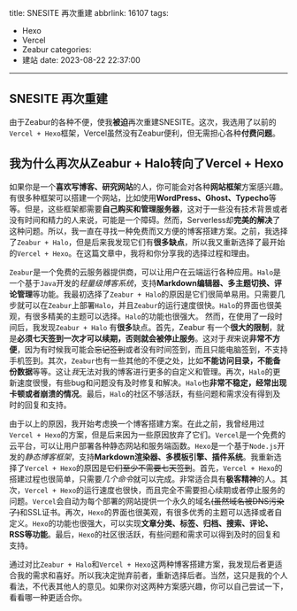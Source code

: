 title: SNESITE 再次重建
abbrlink: 16107
tags:
  - Hexo
  - Vercel
  - Zeabur
categories:
  - 建站
date: 2023-08-22 22:37:00
---
## SNESITE 再次重建
由于Zeabur的各种不便，使我**被迫**再次重建SNESITE。这次，我选用了以前的`Vercel + Hexo`框架，Vercel虽然没有Zeabur便利，但无需担心各种**付费问题**。

## 我为什么再次从Zeabur + Halo转向了Vercel + Hexo

如果你是一个**喜欢写博客、研究网站**的人，你可能会对各种**网站框架**方案感兴趣。有很多种框架可以搭建一个网站，比如使用**WordPress、Ghost、Typecho**等等。但是，这些框架都需要**自己购买和管理服务器**，这对于一些没有技术背景或者没有时间和精力的人来说，可能是一个障碍。然而，Serverless却**完美的解决**了这种问题。所以，我一直在寻找一种免费而又方便的博客搭建方案。之前，我选择了`Zeabur + Halo`，但是后来我发现它们有**很多缺点**，所以我又重新选择了最开始的`Vercel + Hexo`。在这篇文章中，我将和你分享我的选择过程和理由。

`Zeabur`是一个免费的云服务器提供商，可以让用户在云端运行各种应用。`Halo`是一个基于`Java`开发的*轻量级博客系统*，支持**Markdown编辑器、多主题切换、评论管理**等功能。我最初选择了`Zeabur + Halo`的原因是它们很简单易用。只需要几步就可以在`Zeabur`上部署`Halo`，并且`Zeabur`的运行速度很快。`Halo`的界面也很美观，有很多精美的主题可以选择。`Halo`的功能也很强大。
然而，在使用了一段时间后，我发现`Zeabur + Halo` 有**很多**缺点。首先，Zeabur 有一个**很大的限制**，就是**必须七天签到一次才可以续期，否则就会被停止服务**。这对于*我*来说**非常不方便**，因为有时候我可能会~~忘记签到~~或者没有时间签到，而且只能电脑签到，不支持手机签到。其次，`Zeabur`也有一些其他的不便之处，比如**不能访问目录，不能备份数据**等等。这让*我*无法对我的博客进行更多的自定义和管理。再次，`Halo`的更新速度很慢，有些bug和问题没有及时修复和解决。`Halo`也**非常不稳定，经常出现卡顿或者崩溃的情况**。最后，`Halo`的社区不够活跃，有些问题和需求没有得到及时的回复和支持。

由于以上的原因，我开始考虑换一个博客搭建方案。在此之前，我曾经用过`Vercel + Hexo`的方案，但是后来因为一些原因放弃了它们。`Vercel`是一个免费的云平台，可以让用户部署各种静态网站和服务端函数。`Hexo`是一个基于`Node.js`开发的*静态博客框架*，支持**Markdown渲染器、多模板引擎、插件系统**。我重新选择了`Vercel + Hexo`的原因是~~它们至少不需要七天签到~~。首先，`Vercel + Hexo`的搭建过程也很简单，只需要*几个命令*就可以完成。非常适合具有**极客精神**的人。其次，`Vercel + Hexo`的运行速度也很快，而且完全不需要担心续期或者停止服务的问题。`Vercel`会自动为每个部署的网站提供一个永久的域名~~(虽然域名被DNS污染了)~~和SSL证书。再次，`Hexo`的界面也很美观，有很多优秀的主题可以选择或者自定义。`Hexo`的功能也很强大，可以实现**文章分类、标签、归档、搜索、评论、RSS等功能**。最后，`Hexo`的社区很活跃，有些问题和需求可以得到及时的回复和支持。

通过对比`Zeabur + Halo`和`Vercel + Hexo`这两种博客搭建方案，我发现后者更适合我的需求和喜好。所以我决定抛弃前者，重新选择后者。当然，这只是我的个人看法，不代表其他人的意见。如果你对这两种方案感兴趣，你可以自己尝试一下，看看哪一种更适合你。